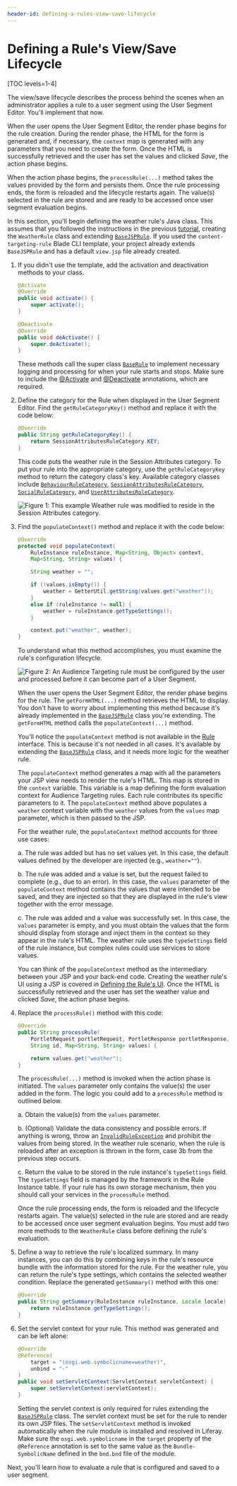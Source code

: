 ```yaml
---
header-id: defining-a-rules-view-save-lifecycle
---
```


# Defining a Rule's View/Save Lifecycle

[TOC levels=1-4]

The view/save lifecycle describes the process behind the scenes when an 
administrator applies a rule to a user segment using the User Segment Editor. 
You'll implement that now.

When the user opens the User Segment Editor, the render phase begins for the 
rule creation. During the render phase, the HTML for the form is generated 
and, if necessary, the `context` map is generated with any parameters that you 
need to create the form. Once the HTML is successfully retrieved and the user 
has set the values and clicked *Save*, the action phase begins.
        
When the action phase begins, the `processRule(...)` method takes the values
provided by the form and persists them. Once the rule processing ends, the form 
is reloaded and the lifecycle restarts again. The value(s) selected in the rule 
are stored and are ready to be accessed once user segment evaluation begins.

In this section, you'll begin defining the weather rule's Java class. This
assumes that you followed the instructions in the previous
[tutorial](/docs/7-1/tutorials/-/knowledge_base/t/creating-a-custom-rule-type),
creating the `WeatherRule` class and extending
[`BaseJSPRule`](@app-ref@/content-targeting/3.0.0/javadocs/com/liferay/content/targeting/api/model/BaseJSPRule.html).
If you used the `content-targeting-rule` Blade CLI template, your project 
already extends `BaseJSPRule` and has a default `view.jsp` file already
created. 

1.  If you didn't use the template, add the activation and deactivation methods
    to your class.

    ```java
    @Activate
    @Override
    public void activate() {
        super.activate();
    }

    @Deactivate
    @Override
    public void deActivate() {
        super.deActivate();
    }
    ```

    These methods call the super class
    [`BaseRule`](@app-ref@/content-targeting/3.0.0/javadocs/com/liferay/content/targeting/api/model/BaseRule.html)
    to implement necessary logging and processing for when your rule starts and
    stops. Make sure to include the
    [@Activate](https://osgi.org/javadoc/r6/cmpn/org/osgi/service/component/annotations/Activate.html)
    and
    [@Deactivate](https://osgi.org/javadoc/r6/cmpn/org/osgi/service/component/annotations/Deactivate.html)
    annotations, which are required.

2.  Define the category for the Rule when displayed in the User Segment Editor.
    Find the `getRuleCategoryKey()` method and replace it with the code below: 

    ```java
    @Override
    public String getRuleCategoryKey() {
        return SessionAttributesRuleCategory.KEY;
    }
    ```

    This code puts the weather rule in the Session Attributes category. To
    put your rule into the appropriate category, use the `getRuleCategoryKey`
    method to return the category class's key. Available category classes
    include
    [`BehaviourRuleCategory`](@app-ref@/content-targeting/3.0.0/javadocs/com/liferay/content/targeting/rule/categories/BehaviorRuleCategory.html),
    [`SessionAttributesRuleCategory`](@app-ref@/content-targeting/3.0.0/javadocs/com/liferay/content/targeting/rule/categories/SessionAttributesRuleCategory.html),
    [`SocialRuleCategory`](@app-ref@/content-targeting/3.0.0/javadocs/com/liferay/content/targeting/rule/categories/SocialRuleCategory.html),
    and
    [`UserAttributesRoleCategory`](@app-ref@/content-targeting/3.0.0/javadocs/com/liferay/content/targeting/rule/categories/UserAttributesRuleCategory.html).

    ![Figure 1: This example Weather rule was modified to reside in the Session Attributes category.](../../../images-dxp/new-category-rule.png)

3.  Find the `populateContext()` method and replace it with the code below:

    ```java
    @Override
    protected void populateContext(
        RuleInstance ruleInstance, Map<String, Object> context,
        Map<String, String> values) {

        String weather = "";

        if (!values.isEmpty()) {
            weather = GetterUtil.getString(values.get("weather"));
        }
        else if (ruleInstance != null) {
            weather = ruleInstance.getTypeSettings();
        }

        context.put("weather", weather);
    }
    ```

    To understand what this method accomplishes, you must examine the rule's
    configuration lifecycle.

    ![Figure 2: An Audience Targeting rule must be configured by the user and processed before it can become part of a User Segment.](../../../images-dxp/rule-lifecycle.png)

    When the user opens the User Segment Editor, the render phase begins for the
    rule. The `getFormHTML(...)` method retrieves the HTML to display. You don't
    have to worry about implementing this method because it's already
    implemented in the
    [`BaseJSPRule`](@app-ref@/content-targeting/3.0.0/javadocs/com/liferay/content/targeting/api/model/BaseJSPRule.html)
    class you're extending. The `getFormHTML` method calls the
    `populateContext(...)` method.

    You'll notice the `populateContext` method is not available in the
    [Rule](@app-ref@/content-targeting/3.0.0/javadocs/com/liferay/content/targeting/api/model/Rule.html)
    interface. This is because it's not needed in all cases. It's available by
    extending the
    [`BaseJSPRule`](@app-ref@/content-targeting/3.0.0/javadocs/com/liferay/content/targeting/api/model/BaseJSPRule.html)
    class, and it needs more logic for the weather rule. 

    The `populateContext` method generates a map with all the parameters your
    JSP view needs to render the rule's HTML. This map is stored in the
    `context` variable. This variable is a map defining the form evaluation
    context for Audience Targeting rules. Each rule contributes its specific
    parameters to it. The `populateContext` method above populates a `weather`
    context variable with the `weather` values from the `values` map parameter,
    which is then passed to the JSP.

    For the weather rule, the `populateContext` method accounts for three use
    cases:

    a. The rule was added but has no set values yet. In this case, the default
       values defined by the developer are injected (e.g., `weather=""`).

    b. The rule was added and a value is set, but the request failed to
       complete (e.g., due to an error). In this case, the `values` parameter
       of the `populateContext` method contains the values that were intended
       to be saved, and they are injected so that they are displayed in the
       rule's view together with the error message.

    c. The rule was added and a value was successfully set. In this case, the
       `values` parameter is empty, and you must obtain the values that the
       form should display from storage and inject them in the context so
       they appear in the rule's HTML. The weather rule uses the `typeSettings`
       field of the rule instance, but complex rules could use services to
       store values.

    You can think of the `populateContext` method as the intermediary between
    your JSP and your back-end code. Creating the weather rule's UI using a JSP
    is covered in
    [Defining the Rule's UI](/docs/7-1/tutorials/-/knowledge_base/t/defining-the-rules-ui). 
    Once the HTML is successfully retrieved and the user has set the weather
    value and clicked *Save*, the action phase begins. 

4.  Replace the `processRule()` method with this code:

    ```java
    @Override
    public String processRule(
        PortletRequest portletRequest, PortletResponse portletResponse,
        String id, Map<String, String> values) {

        return values.get("weather");
    }
    ```

    The `processRule(...)` method is invoked when the action phase is initiated.
    The `values` parameter only contains the value(s) the user added in the
    form. The logic you could add to a `processRule` method is outlined below.

    a. Obtain the value(s) from the `values` parameter.

    b. (Optional) Validate the data consistency and possible errors. If
       anything is wrong, throw an
       [`InvalidRuleException`](@app-ref@/content-targeting/3.0.0/javadocs/com/liferay/content/targeting/exception/InvalidRuleException.html)
       and prohibit the values from being stored. In the weather rule scenario,
       when the rule is reloaded after an exception is thrown in the form, case 3b
       from the previous step occurs.

    c. Return the value to be stored in the rule instance's `typeSettings`
       field. The `typeSettings` field is managed by the framework in the Rule
       Instance table. If your rule has its own storage mechanism, then you should
       call your services in the `processRule` method.

    Once the rule processing ends, the form is reloaded and the lifecycle
    restarts again. The value(s) selected in the rule are stored and are ready
    to be accessed once user segment evaluation begins. You must add two more
    methods to the `WeatherRule` class before defining the rule's evaluation.

5.  Define a way to retrieve the rule's localized summary. In many instances,
    you can do this by combining keys in the rule's resource bundle with the
    information stored for the rule. For the weather rule, you can return
    the rule's type settings, which contains the selected weather condition. Replace
    the generated `getSummary()` method with this one: 

    ```java
    @Override
    public String getSummary(RuleInstance ruleInstance, Locale locale) {
        return ruleInstance.getTypeSettings();
    }
    ```

6.  Set the servlet context for your rule. This method was generated and can be
    left alone:

    ```java
    @Override
    @Reference(
        target = "(osgi.web.symbolicname=weather)",
        unbind = "-"
    )
    public void setServletContext(ServletContext servletContext) {
        super.setServletContext(servletContext);
    }
    ```

    Setting the servlet context is only required for rules extending the
    [`BaseJSPRule`](@app-ref@/content-targeting/3.0.0/javadocs/com/liferay/content/targeting/api/model/BaseJSPRule.html)
    class. The servlet context must be set for the rule to render its own JSP
    files. The `setServletContext` method is invoked automatically when the rule
    module is installed and resolved in Liferay. Make sure the
    `osgi.web.symbolicname` in the `target` property of the `@Reference`
    annotation is set to the same value as the `Bundle-SymbolicName` defined in
    the `bnd.bnd` file of the module.

Next, you'll learn how to evaluate a rule that is configured and saved to a user
segment.
